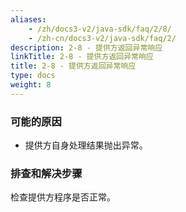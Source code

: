 ```yaml
---
aliases:
    - /zh/docs3-v2/java-sdk/faq/2/8/
    - /zh-cn/docs3-v2/java-sdk/faq/2/
description: 2-8 - 提供方返回异常响应
linkTitle: 2-8 - 提供方返回异常响应
title: 2-8 - 提供方返回异常响应
type: docs
weight: 8
---
```






### 可能的原因

* 提供方自身处理结果抛出异常。

### 排查和解决步骤

检查提供方程序是否正常。